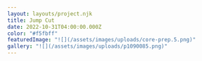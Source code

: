 ```yaml
---
layout: layouts/project.njk
title: Jump Cut
date: 2022-10-31T04:00:00.000Z
color: "#f5fbff"
featuredImage: "![](/assets/images/uploads/core-prep.5.png)"
gallery: "![](/assets/images/uploads/p1090085.png)"
---
```

